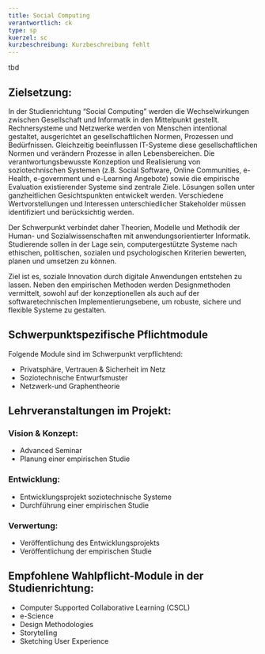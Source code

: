 ```yaml
---
title: Social Computing
verantwortlich: ck
type: sp
kuerzel: sc
kurzbeschreibung: Kurzbeschreibung fehlt
---
```


tbd

## Zielsetzung:

In der Studienrichtung “Social Computing” werden die Wechselwirkungen zwischen Gesellschaft und Informatik in den Mittelpunkt gestellt. Rechnersysteme und Netzwerke werden von Menschen intentional gestaltet, ausgerichtet an gesellschaftlichen Normen, Prozessen und Bedürfnissen. Gleichzeitig beeinflussen IT-Systeme diese gesellschaftlichen Normen und verändern Prozesse in allen Lebensbereichen. Die verantwortungsbewusste Konzeption und Realisierung von soziotechnischen Systemen (z.B. Social Software, Online Communities, e-Health, e-government und e-Learning Angebote) sowie die empirische Evaluation existierender Systeme sind zentrale Ziele. Lösungen sollen unter ganzheitlichen Gesichtspunkten entwickelt werden. Verschiedene Wertvorstellungen und Interessen unterschiedlicher Stakeholder müssen identifiziert und berücksichtig werden. 

Der Schwerpunkt verbindet daher Theorien, Modelle und Methodik der Human- und Sozialwissenschaften mit anwendungsorientierter Informatik. Studierende sollen in der Lage sein, computergestützte Systeme nach ethischen, politischen, sozialen und psychologischen Kriterien bewerten, planen und umsetzen zu können. 

Ziel ist es, soziale Innovation durch digitale Anwendungen entstehen zu lassen. Neben den empirischen Methoden werden Designmethoden vermittelt, sowohl auf der konzeptionellen als auch auf der softwaretechnischen Implementierungsebene, um robuste, sichere und flexible Systeme zu gestalten. 



## Schwerpunktspezifische Pflichtmodule
Folgende Module sind im Schwerpunkt verpflichtend: 
<!-- MW: 3 Module mit je 6 cp -->
* Privatsphäre, Vertrauen & Sicherheit im Netz
* Soziotechnische Entwurfsmuster
* Netzwerk-und Graphentheorie


## Lehrveranstaltungen im Projekt:

### Vision & Konzept:
- Advanced Seminar
- Planung einer empirischen Studie

### Entwicklung:
- Entwicklungsprojekt soziotechnische Systeme
- Durchführung einer empirischen Studie

### Verwertung:
- Veröffentlichung des Entwicklungsprojekts
- Veröffentlichung der empirischen Studie

## Empfohlene Wahlpflicht-Module in der Studienrichtung:
- Computer Supported Collaborative Learning (CSCL)
- e-Science
- Design Methodologies
- Storytelling
- Sketching User Experience



